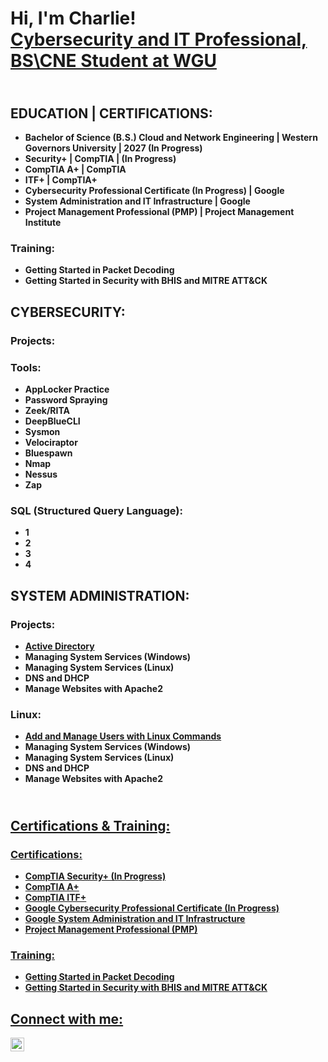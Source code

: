 <h1>Hi, I'm Charlie! <br/><a href="https://www.linkedin.com/in/charlesbarnes37/">Cybersecurity and IT Professional, BS\CNE Student at WGU</a>

 <h2><br/><a></a>EDUCATION | CERTIFICATIONS:</h2>

  - <b>Bachelor of Science (B.S.) Cloud and Network Engineering | Western Governors University | 2027 (In Progress)</b>
  - <b>Security+ | CompTIA | (In Progress)</b>
  - <b>CompTIA A+ | CompTIA</b>
  - <b>ITF+ | CompTIA+</b>
  - <b>Cybersecurity Professional Certificate (In Progress) | Google</b>
  - <b>System Administration and IT Infrastructure | Google</b>
  - <b>Project Management Professional (PMP) | Project Management Institute</b>

  <h3>Training:</h3>
  
  - <b>Getting Started in Packet Decoding</b>
  - <b>Getting Started in Security with BHIS and MITRE ATT&CK</b>
  
<h2>CYBERSECURITY:</h2>
<h3>Projects:</h3>

<h3>Tools:</h3>

- <b>AppLocker Practice</b>
- <b>Password Spraying</b>
- <b>Zeek/RITA</b>
- <b>DeepBlueCLI</b>
- <b>Sysmon</b>
- <b>Velociraptor</b>
- <b>Bluespawn</b>
- <b>Nmap</b>
- <b>Nessus</b>
- <b>Zap</b>

<h3>SQL (Structured Query Language):</h3>

- <b>1</b>
- <b>2</b>
- <b>3</b>
- <b>4</b>

<h2>SYSTEM ADMINISTRATION:</h2>
<h3>Projects:</h3>

- <b/><a href="https://github.com/charlesbarnes37/ActiveDirectoryLab/tree/main">Active Directory</a>
- <b>Managing System Services (Windows)</b>  
- <b>Managing System Services (Linux)</b>
- <b>DNS and DHCP</b>
- <b>Manage Websites with Apache2</b>

<h3>Linux:</h3>

- <b/><a href="https://github.com/charlesbarnes37/AddandManageUserswithLinuxCommands/blob/main">Add and Manage Users with Linux Commands</a>
- <b>Managing System Services (Windows)</b>  
- <b>Managing System Services (Linux)</b>
- <b>DNS and DHCP</b>
- <b>Manage Websites with Apache2</b>

<h2><br/><a href="https://www.linkedin.com/in/charlesbarnes37/">Certifications & Training:</h2>

<h3>Certifications:</h3>

  - <b>CompTIA Security+ (In Progress)</b>
  - <b>CompTIA A+</b>
  - <b>CompTIA ITF+</b>
  - <b>Google Cybersecurity Professional Certificate (In Progress)</b>
  - <b>Google System Administration and IT Infrastructure</b>
  - <b>Project Management Professional (PMP)</b>

  <h3>Training:</h3>
  
  - <b>Getting Started in Packet Decoding</b>
  - <b>Getting Started in Security with BHIS and MITRE ATT&CK</b>
  
<h2>Connect with me:</h2>

[<img align="left" alt="JoshMadakor | LinkedIn" width="22px" src="https://cdn.jsdelivr.net/npm/simple-icons@v3/icons/linkedin.svg" />][linkedin]

[linkedin]: https://linkedin.com/in/charlesbarnes37

<!--
**joshmadakor1/joshmadakor1** is a ✨ _special_ ✨ repository because its `README.md` (this file) appears on your GitHub profile.

Here are some ideas to get you started:

- 🔭 I’m currently working on ...
- 🌱 I’m currently learning ...
- 👯 I’m looking to collaborate on ...
- 🤔 I’m looking for help with ...
- 💬 Ask me about ...
- 📫 How to reach me: ...
- 😄 Pronouns: ...
- ⚡ Fun fact: ...
-->
